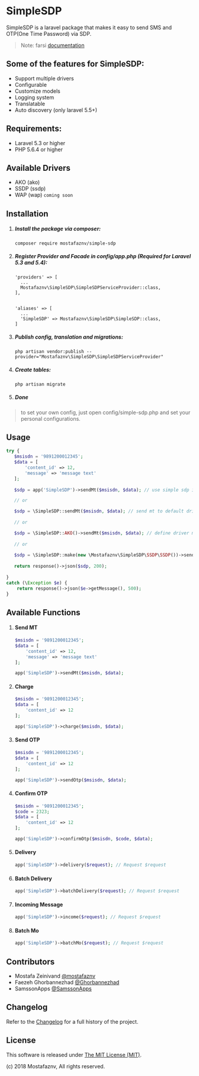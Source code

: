 # SimpleSDP
SimpleSDP is a laravel package that makes it easy to send SMS and OTP(One Time Password) via SDP.


> Note: farsi [documentation](README.fa.md)

## Some of the features for SimpleSDP:
- Support multiple drivers
- Configurable
- Customize models
- Logging system
- Translatable
- Auto discovery (only laravel 5.5+)

## Requirements:
- Laravel 5.3 or higher
- PHP 5.6.4 or higher

## Available Drivers
- AKO (ako)
- SSDP (ssdp)
- WAP (wap) `coming soon`

## Installation

1. ##### Install the package via composer:
    ```shell
    composer require mostafaznv/simple-sdp
    ```

2. ##### Register Provider and Facade in config/app.php (Required for Laravel 5.3 and 5.4):
    ```shell
    'providers' => [
      ...
      Mostafaznv\SimpleSDP\SimpleSDPServiceProvider::class,
    ],
    
    
    'aliases' => [
      ...
      'SimpleSDP' => Mostafaznv\SimpleSDP\SimpleSDP::class,
    ]
    ```

3. ##### Publish config, translation and migrations:
    ```shell
    php artisan vendor:publish --provider="Mostafaznv\SimpleSDP\SimpleSDPServiceProvider"
    ```

4. ##### Create tables:
    ```shell
    php artisan migrate
    ```

4. ##### Done

> to set your own config, just open config/simple-sdp.php and set your personal configurations.

## Usage
```php
try {   
   $msisdn = '9891200012345';
   $data = [
       'content_id' => 12,
       'message' => 'message text'
   ];   
   
   $sdp = app('SimpleSDP')->sendMt($msisdn, $data); // use simple sdp instance with app() method.

   // or

   $sdp = \SimpleSDP::sendMt($msisdn, $data); // send mt to default driver (simple-sdp can load default driver from config file).
   
   // or

   $sdp = \SimpleSDP::AKO()->sendMt($msisdn, $data); // define driver manually
   
   // or
   
   $sdp = \SimpleSDP::make(new \Mostafaznv\SimpleSDP\SSDP\SSDP())->sendMt($msisdn, $data); // define driver manually
   
   return response()->json($sdp, 200);
  
} 
catch (\Exception $e) {   
    return response()->json($e->getMessage(), 500);
}
```

## Available Functions
1. #### Send MT
    ```php
    $msisdn = '9891200012345';
    $data = [
        'content_id' => 12,
        'message' => 'message text'
    ];
    
    app('SimpleSDP')->sendMt($msisdn, $data);
    ```
    
2. #### Charge
    ```php
    $msisdn = '9891200012345';
    $data = [
        'content_id' => 12
    ];
    
    app('SimpleSDP')->charge($msisdn, $data);
    ```
    
3. #### Send OTP
    ```php
    $msisdn = '9891200012345';
    $data = [
        'content_id' => 12
    ];
    
    app('SimpleSDP')->sendOtp($msisdn, $data);
    ```
    
4. #### Confirm OTP
    ```php
    $msisdn = '9891200012345';
    $code = 2323;
    $data = [
        'content_id' => 12
    ];
    
    app('SimpleSDP')->confirmOtp($msisdn, $code, $data);
    ```
    
5. #### Delivery
    ```php
    app('SimpleSDP')->delivery($request); // Request $request
    ```
    
6. #### Batch Delivery
    ```php
    app('SimpleSDP')->batchDelivery($request); // Request $request
    ```
    
7. #### Incoming Message
    ```php
    app('SimpleSDP')->income($request); // Request $request
    ```
    
8. #### Batch Mo
    ```php
    app('SimpleSDP')->batchMo($request); // Request $request
    ```
    

## Contributors
- Mostafa Zeinivand [@mostafaznv](https://github.com/mostafaznv)
- Faezeh Ghorbannezhad [@Ghorbannezhad](https://github.com/Ghorbannezhad)
- SamssonApps [@SamssonApps](https://github.com/SamssonApps)


## Changelog
Refer to the [Changelog](CHANGELOG.md) for a full history of the project.

## License
This software is released under [The MIT License (MIT)](LICENSE).

(c) 2018 Mostafaznv, All rights reserved.